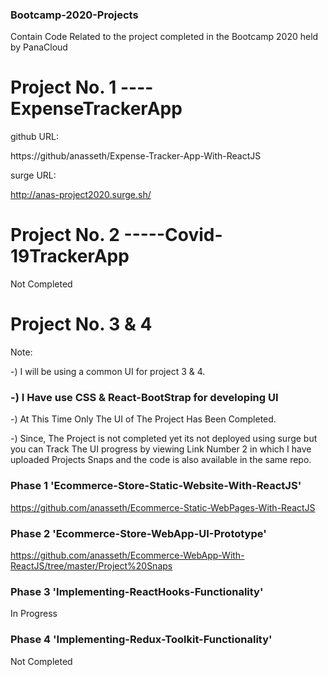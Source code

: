 ### Bootcamp-2020-Projects
Contain Code Related to the project completed in the Bootcamp 2020 held by PanaCloud

# Project No. 1 ---- ExpenseTrackerApp

github URL:

https://github/anasseth/Expense-Tracker-App-With-ReactJS

surge URL:

http://anas-project2020.surge.sh/

# Project No. 2 -----Covid-19TrackerApp

Not Completed

# Project No. 3 & 4
Note:

-) I will be using a common UI for project 3 & 4.

### -) I Have use CSS & React-BootStrap for developing UI 

-) At This Time Only The UI of The Project Has Been Completed.

-) Since, The Project is not completed yet its not deployed using surge but you can Track The UI progress by viewing Link Number 2 in        which I have uploaded Projects Snaps and the code is also available in the same repo. 


### Phase 1 'Ecommerce-Store-Static-Website-With-ReactJS'
https://github.com/anasseth/Ecommerce-Static-WebPages-With-ReactJS

### Phase 2 'Ecommerce-Store-WebApp-UI-Prototype'
https://github.com/anasseth/Ecommerce-WebApp-With-ReactJS/tree/master/Project%20Snaps

### Phase 3 'Implementing-ReactHooks-Functionality'
In Progress

### Phase 4 'Implementing-Redux-Toolkit-Functionality'
Not Completed
